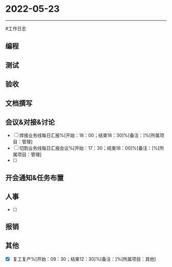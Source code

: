# 2022-05-23 

---

#工作日志

## 编程



## 测试



## 验收 



## 文档撰写 



## 会议&对接&讨论

- [ ] 焊接业务线每日汇报%[开始：18：00；结束18：30]%[备注：]%[所属项目：管理]
- [ ] 切割业务线每日汇报会议%[开始：17：30；结束18：00]%[备注：]%[所属项目：管理]
- [ ] 

## 开会通知&任务布置



## 人事
- [ ] 


## 报销



## 其他
- [x] 复工复产%[开始：09：30；结束12：30]%[备注：]%[所属项目：其他]


